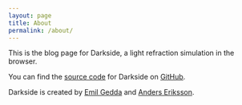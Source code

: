 ```yaml
---
layout: page
title: About
permalink: /about/
---
```


This is the blog page for Darkside, a light refraction simulation in the browser.

You can find the [source code](https://github.com/EmilGedda/Darkside) for Darkside on [GitHub](https://github.com/).

Darkside is created by [Emil Gedda](https://github.com/EmilGedda/) and [Anders Eriksson](https://github.com/Anders-E/).
